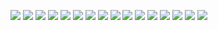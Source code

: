 ![](./1.1logstash入门.png)
![](./1.2logstash插件配置.png)
![](./1.3logstash场景示例.png)
![](./1.4logstash性能与监控.png)
![](./1.5logstash扩展方案.png)
![](./1.6logstash源码解析.png)
![](./1.7插件开发.png)
![](./1.8logstash中脱颖而出的beats.png)
![](./2.9ES架构原理.png)
![](./2.10ES数据接口用例.png)
![](./2.11ES性能优化.png)
![](./2.12ES性能测试与扩展.png)
![](./2.13ES映射与模版的定制.png)
![](./2.14ES监控方案.png)
![](./2.15ES在监控运维领域的其他应用.png)
![](./3.kibana数据可视化.png)